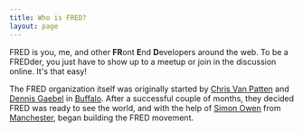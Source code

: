 ```yaml
---
title: Who is FRED?
layout: page 
---
```


FRED is you, me, and other **FR**ont **E**nd **D**evelopers around the web. To be a FREDder, you just have to show up to a meetup or join in the discussion online. It's that easy!

The FRED organization itself was originally started by [Chris Van Patten](http://twitter.com/ChrisVanPatten) and [Dennis Gaebel](http://twitter.com/gryghostvisuals) in [Buffalo](/buffalo/). After a successful couple of months, they decided FRED was ready to see the world, and with the help of [Simon Owen](http://twitter.com/simonowendesign) from [Manchester](/manchester/), began building the FRED movement.
